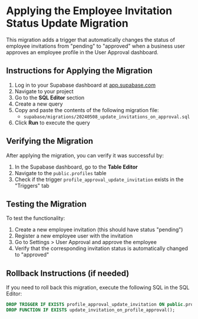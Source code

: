 # Applying the Employee Invitation Status Update Migration

This migration adds a trigger that automatically changes the status of employee invitations from "pending" to "approved" when a business user approves an employee profile in the User Approval dashboard.

## Instructions for Applying the Migration

1. Log in to your Supabase dashboard at [app.supabase.com](https://app.supabase.com)
2. Navigate to your project
3. Go to the **SQL Editor** section
4. Create a new query
5. Copy and paste the contents of the following migration file:
   - `supabase/migrations/20240508_update_invitations_on_approval.sql`
6. Click **Run** to execute the query

## Verifying the Migration

After applying the migration, you can verify it was successful by:

1. In the Supabase dashboard, go to the **Table Editor**
2. Navigate to the `public.profiles` table 
3. Check if the trigger `profile_approval_update_invitation` exists in the "Triggers" tab

## Testing the Migration

To test the functionality:

1. Create a new employee invitation (this should have status "pending")
2. Register a new employee user with the invitation
3. Go to Settings > User Approval and approve the employee
4. Verify that the corresponding invitation status is automatically changed to "approved"

## Rollback Instructions (if needed)

If you need to roll back this migration, execute the following SQL in the SQL Editor:

```sql
DROP TRIGGER IF EXISTS profile_approval_update_invitation ON public.profiles;
DROP FUNCTION IF EXISTS update_invitation_on_profile_approval();
``` 